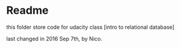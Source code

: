 Readme
=============
this folder store code for udacity class [intro to relational database] 

last changed in 2016 Sep 7th, by Nico.

